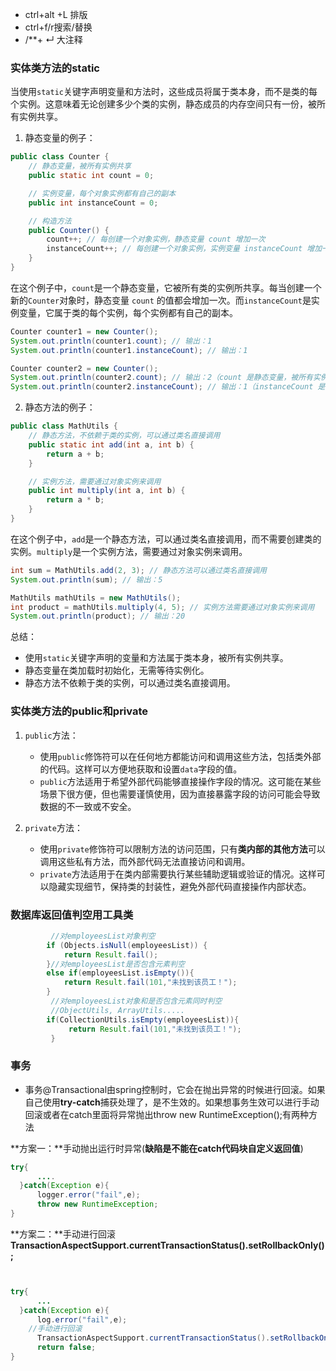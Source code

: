 - ctrl+alt +L 排版
- ctrl+f/r搜索/替换
- /**+ ↵ 大注释

### 实体类方法的static

当使用`static`关键字声明变量和方法时，这些成员将属于类本身，而不是类的每个实例。这意味着无论创建多少个类的实例，静态成员的内存空间只有一份，被所有实例共享。

1. 静态变量的例子：
```java
public class Counter {
    // 静态变量，被所有实例共享
    public static int count = 0;

    // 实例变量，每个对象实例都有自己的副本
    public int instanceCount = 0;

    // 构造方法
    public Counter() {
        count++; // 每创建一个对象实例，静态变量 count 增加一次
        instanceCount++; // 每创建一个对象实例，实例变量 instanceCount 增加一次
    }
}
```

在这个例子中，`count`是一个静态变量，它被所有类的实例所共享。每当创建一个新的`Counter`对象时，静态变量 `count` 的值都会增加一次。而`instanceCount`是实例变量，它属于类的每个实例，每个实例都有自己的副本。

```java
Counter counter1 = new Counter();
System.out.println(counter1.count); // 输出：1
System.out.println(counter1.instanceCount); // 输出：1

Counter counter2 = new Counter();
System.out.println(counter2.count); // 输出：2（count 是静态变量，被所有实例共享）
System.out.println(counter2.instanceCount); // 输出：1（instanceCount 是实例变量，每个实例都有自己的副本）
```

2. 静态方法的例子：
```java
public class MathUtils {
    // 静态方法，不依赖于类的实例，可以通过类名直接调用
    public static int add(int a, int b) {
        return a + b;
    }

    // 实例方法，需要通过对象实例来调用
    public int multiply(int a, int b) {
        return a * b;
    }
}
```

在这个例子中，`add`是一个静态方法，可以通过类名直接调用，而不需要创建类的实例。`multiply`是一个实例方法，需要通过对象实例来调用。

```java
int sum = MathUtils.add(2, 3); // 静态方法可以通过类名直接调用
System.out.println(sum); // 输出：5

MathUtils mathUtils = new MathUtils();
int product = mathUtils.multiply(4, 5); // 实例方法需要通过对象实例来调用
System.out.println(product); // 输出：20
```

总结：
- 使用`static`关键字声明的变量和方法属于类本身，被所有实例共享。
- 静态变量在类加载时初始化，无需等待实例化。
- 静态方法不依赖于类的实例，可以通过类名直接调用。

### 实体类方法的public和private

1. `public`方法：
   - 使用`public`修饰符可以在任何地方都能访问和调用这些方法，包括类外部的代码。这样可以方便地获取和设置`data`字段的值。
   - `public`方法适用于希望外部代码能够直接操作字段的情况。这可能在某些场景下很方便，但也需要谨慎使用，因为直接暴露字段的访问可能会导致数据的不一致或不安全。
2. `private`方法：

   - 使用`private`修饰符可以限制方法的访问范围，只有**类内部的其他方法**可以调用这些私有方法，而外部代码无法直接访问和调用。
   - `private`方法适用于在类内部需要执行某些辅助逻辑或验证的情况。这样可以隐藏实现细节，保持类的封装性，避免外部代码直接操作内部状态。


### 数据库返回值判空用工具类

```java
         //对employeesList对象判空
	    if (Objects.isNull(employeesList)) {
            return Result.fail();
        }//对employeesList是否包含元素判空
        else if(employeesList.isEmpty()){
            return Result.fail(101,"未找到该员工！");
        }
		 //对employeesList对象和是否包含元素同时判空
		 //ObjectUtils, ArrayUtils.....
		if(CollectionUtils.isEmpty(employeesList)){
             return Result.fail(101,"未找到该员工！");
         }

```

### 事务

- 事务@Transactional由spring控制时，它会在抛出异常的时候进行回滚。如果自己使用**try-catch**捕获处理了，是不生效的。如果想事务生效可以进行手动回滚或者在catch里面将异常抛出throw new RuntimeException();有两种方法


**方案一：**手动抛出运行时异常(**缺陷是不能在catch代码块自定义返回值**)

```java
try{
      ....  
  }catch(Exception e){
      logger.error("fail",e);
      throw new RuntimeException;
}
```

**方案二：**手动进行回滚 **TransactionAspectSupport.currentTransactionStatus().setRollbackOnly();**

```java


try{
      ...
  }catch(Exception e){
      log.error("fail",e);
    //手动进行回滚
      TransactionAspectSupport.currentTransactionStatus().setRollbackOnly();
      return false;
}
```


